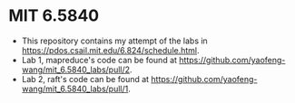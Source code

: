 # MIT 6.5840
- This repository contains my attempt of the labs in https://pdos.csail.mit.edu/6.824/schedule.html.
- Lab 1, mapreduce's code can be found at https://github.com/yaofeng-wang/mit_6.5840_labs/pull/2.
- Lab 2, raft's code can be found at https://github.com/yaofeng-wang/mit_6.5840_labs/pull/1.